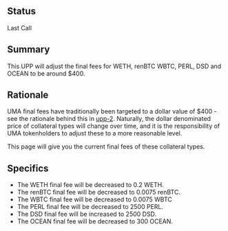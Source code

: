 ## Status

Last Call

## Summary

This UPP will adjust the final fees for WETH, renBTC WBTC, PERL, DSD and OCEAN  to be around $400.

## Rationale

UMA final fees have traditionally been targeted to a dollar value of $400 - see the rationale behind this in [upp-2](https://github.com/UMAprotocol/UMIPs/blob/master/UPPs/upp-2.md). Naturally, the dollar denominated price of collateral types will change over time, and it is the responsibility of UMA tokenholders to adjust these to a more reasonable level.

This page will give you the current final fees of these collateral types.

## Specifics

- The WETH final fee will be decreased to 0.2 WETH.
- The renBTC final fee will be decreased to 0.0075 renBTC.
- The WBTC final fee will be decreased to 0.0075 WBTC
- The PERL final fee will be decreased to 2500 PERL.
- The DSD final fee will be increased to 2500 DSD.
- The OCEAN final fee will be decreased to 300 OCEAN.

